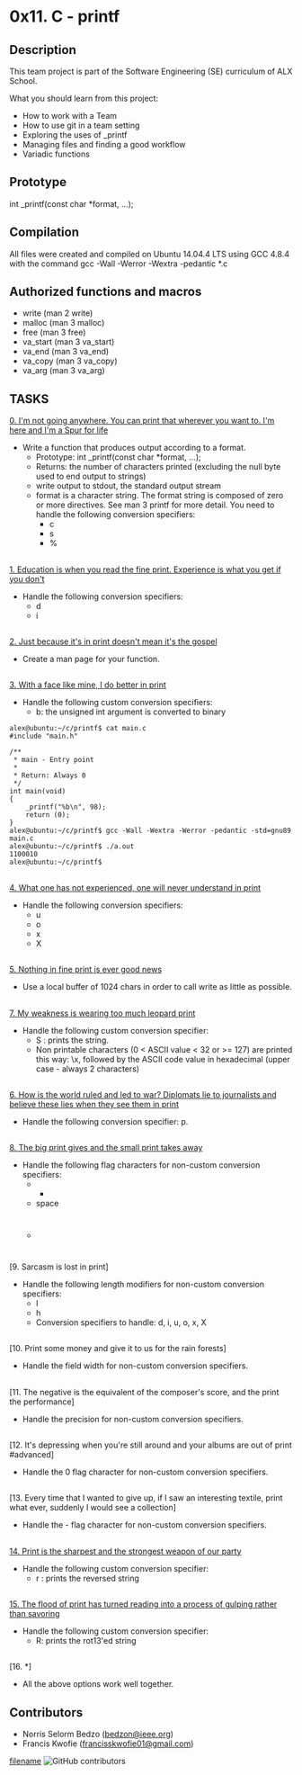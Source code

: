 # 0x11. C - printf

## Description

This team project is part of the Software Engineering (SE) curriculum of ALX School.

What you should learn from this project:

- How to work with a Team
- How to use git in a team setting
- Exploring the uses of _printf
- Managing files and finding a good workflow
- Variadic functions

## Prototype
int _printf(const char *format, ...);

## Compilation
All files were created and compiled on Ubuntu 14.04.4 LTS using GCC 4.8.4 with the command gcc -Wall -Werror -Wextra -pedantic *.c

## Authorized functions and macros
- write (man 2 write)
- malloc (man 3 malloc)
- free (man 3 free)
- va_start (man 3 va_start)
- va_end (man 3 va_end)
- va_copy (man 3 va_copy)
- va_arg (man 3 va_arg)

## TASKS

[0. I'm not going anywhere. You can print that wherever you want to. I'm here and I'm a Spur for life](./_printf.c)
- Write a function that produces output according to a format.
   - Prototype: int _printf(const char *format, ...);
   - Returns: the number of characters printed (excluding the null byte used to end output to strings)
   - write output to stdout, the standard output stream
   - format is a character string. The format string is composed of zero or more directives. See man 3 printf for more detail. You need to handle the following conversion specifiers:
      - c
      - s
      - %
##

[1. Education is when you read the fine print. Experience is what you get if you don't](./print_nums.c)
- Handle the following conversion specifiers:
   - d
   - i

##

[2. Just because it's in print doesn't mean it's the gospel](./man_3_printf)
- Create a man page for your function.

##

[3. With a face like mine, I do better in print](./print_bases.c)
- Handle the following custom conversion specifiers:
   - b: the unsigned int argument is converted to binary
   
```C:
alex@ubuntu:~/c/printf$ cat main.c
#include "main.h"

/**
 * main - Entry point
 *
 * Return: Always 0
 */
int main(void)
{
    _printf("%b\n", 98);
    return (0);
}
alex@ubuntu:~/c/printf$ gcc -Wall -Wextra -Werror -pedantic -std=gnu89 main.c
alex@ubuntu:~/c/printf$ ./a.out
1100010
alex@ubuntu:~/c/printf$

```

##

[4. What one has not experienced, one will never understand in print](./print_bases.c)
- Handle the following conversion specifiers:
   - u
   - o
   - x
   - X

##

[5. Nothing in fine print is ever good news](./write_funcs.c)
- Use a local buffer of 1024 chars in order to call write as little as possible.

##

[7. My weakness is wearing too much leopard print](./print_custom.c)
- Handle the following custom conversion specifier:
   - S : prints the string.
   - Non printable characters (0 < ASCII value < 32 or >= 127) are printed this way: \x, followed by the ASCII code value in hexadecimal (upper case - always 2 characters)

##

[6. How is the world ruled and led to war? Diplomats lie to journalists and believe these lies when they see them in print](./print_address.c)
- Handle the following conversion specifier: p.

##

[8. The big print gives and the small print takes away](./get_flag.c)
- Handle the following flag characters for non-custom conversion specifiers:
   - +
   - space
   - #

##

[9. Sarcasm is lost in print]
- Handle the following length modifiers for non-custom conversion specifiers:
   - l
   - h
   - Conversion specifiers to handle: d, i, u, o, x, X

##

[10. Print some money and give it to us for the rain forests]
- Handle the field width for non-custom conversion specifiers.

##

[11. The negative is the equivalent of the composer's score, and the print the performance]
- Handle the precision for non-custom conversion specifiers.

##

[12. It's depressing when you're still around and your albums are out of print
#advanced]
- Handle the 0 flag character for non-custom conversion specifiers.

##

[13. Every time that I wanted to give up, if I saw an interesting textile, print what ever, suddenly I would see a collection]
- Handle the - flag character for non-custom conversion specifiers.

##

[14. Print is the sharpest and the strongest weapon of our party](./print_custom.c)
- Handle the following custom conversion specifier:
   - r : prints the reversed string

##

[15. The flood of print has turned reading into a process of gulping rather than savoring](./print_custom.c)
- Handle the following custom conversion specifier:
   - R: prints the rot13'ed string

##

[16. *]
- All the above options work well together.





## Contributors

- Norris Selorm Bedzo (bedzon@ieee.org)
- Francis Kwofie (francisskwofie01@gmail.com)


[filename](./filename)
![GitHub contributors](https://img.shields.io/github/contributors/bedzon94/printf)
